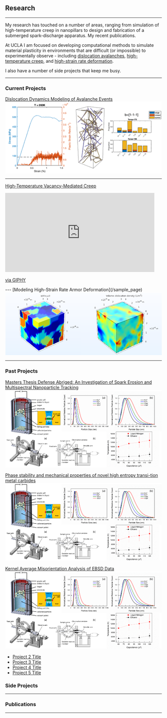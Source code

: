 ## Research

---
My research has touched on a number of areas, ranging from simulation of high-temperature creep in nanopillars to design and fabrication of a submerged spark-discharge apparatus. My recent publications. 

At UCLA I am focused on developing computational methods to simulate material plasticity in environments that are difficult (or impossible) to experimentally observe - including [dislocation avalanches](/avalanche_page), [high-temperature creep](/creep_page), and [high-strain rate deformation](/sample_page). 


I also have a number of side projects that keep me busy.

--- 
### Current Projects

[Dislocation Dynamics Modeling of Avalanche Events](/avalanche_page)
<img src="images/avalanche_thumbnail.png?raw=true"/>

---
[High-Temperature Vacancy-Mediated Creep](/pdf/sample_presentation.pdf)
<iframe src="https://giphy.com/embed/jsmATyV6nPQBcdveHN" width="480" height="254" frameBorder="0" class="giphy-embed" allowFullScreen></iframe><p><a href="https://giphy.com/gifs/jsmATyV6nPQBcdveHN">via GIPHY</a></p>
---
[Modeling High-Strain Rate Armor Deformation](/sample_page)
<img src="images/ti_thumbnail.png?raw=true"/>


---

### Past Projects

[Masters Thesis Defense Abriged: An Investigation of Spark Erosion and Multispectral Nanoparticle Tracking](/sample_page)
<img src="images/thesis_thumbnail.png?raw=true"/>

[Phase stability and mechanical properties of novel high entropy transi-tion metal carbides](/sample_page)
<img src="images/thesis_thumbnail.png?raw=true"/>

[Kernel Average Misorientation Analysis of EBSD Data](/sample_page)
<img src="images/thesis_thumbnail.png?raw=true"/>

- [Project 2 Title](http://example.com/)
- [Project 3 Title](http://example.com/)
- [Project 4 Title](http://example.com/)
- [Project 5 Title](http://example.com/)

### Side Projects


---

### Publications



---

